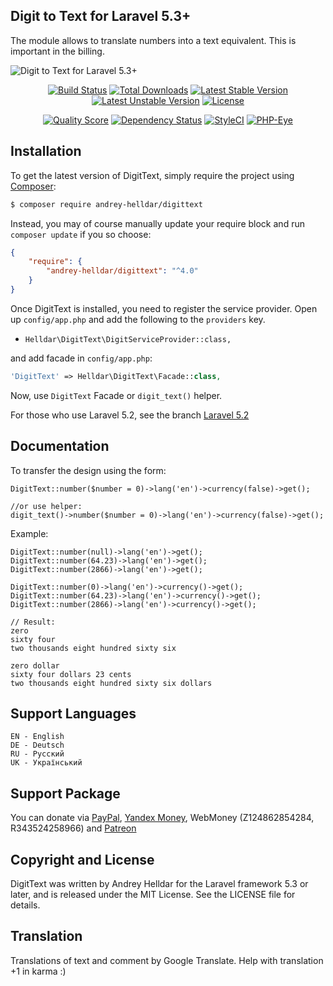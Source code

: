 ## Digit to Text for Laravel 5.3+

The module allows to translate numbers into a text equivalent. This is important in the billing.

![Digit to Text for Laravel 5.3+](https://cloud.githubusercontent.com/assets/10347617/21897789/f51aed2c-d92d-11e6-9f86-de24d148c0ca.jpg)

<p align="center">
<a href="https://travis-ci.org/andrey-helldar/DigitText"><img src="https://travis-ci.org/andrey-helldar/DigitText.svg?branch=master&style=flat-square" alt="Build Status" /></a>
<a href="https://packagist.org/packages/andrey-helldar/DigitText"><img src="https://img.shields.io/packagist/dt/andrey-helldar/DigitText.svg?style=flat-square" alt="Total Downloads" /></a>
<a href="https://packagist.org/packages/andrey-helldar/DigitText"><img src="https://poser.pugx.org/andrey-helldar/DigitText/v/stable?format=flat-square" alt="Latest Stable Version" /></a>
<a href="https://packagist.org/packages/andrey-helldar/DigitText"><img src="https://poser.pugx.org/andrey-helldar/DigitText/v/unstable?format=flat-square" alt="Latest Unstable Version" /></a>
<a href="https://github.com/andrey-helldar/DigitText"><img src="https://poser.pugx.org/andrey-helldar/DigitText/license?format=flat-square" alt="License" /></a>
</p>


<p align="center">
<a href="https://github.com/andrey-helldar/DigitText"><img src="https://img.shields.io/scrutinizer/g/andrey-helldar/DigitText.svg?style=flat-square" alt="Quality Score" /></a>
<a href="https://www.versioneye.com/php/andrey-helldar:DigitText/dev-master"><img src="https://www.versioneye.com/php/andrey-helldar:DigitText/dev-master/badge?style=flat-square" alt="Dependency Status" /></a>
<a href="https://styleci.io/repos/45746985"><img src="https://styleci.io/repos/45746985/shield" alt="StyleCI" /></a>
<a href="https://php-eye.com/package/andrey-helldar/DigitText"><img src="https://php-eye.com/badge/andrey-helldar/DigitText/tested.svg?style=flat" alt="PHP-Eye" /></a>
</p>


## Installation

To get the latest version of DigitText, simply require the project using [Composer](https://getcomposer.org/):

```bash
$ composer require andrey-helldar/digittext
```

Instead, you may of course manually update your require block and run `composer update` if you so choose:

```json
{
    "require": {
        "andrey-helldar/digittext": "^4.0"
    }
}
```

Once DigitText is installed, you need to register the service provider. Open up `config/app.php` and add the following to the `providers` key.

* `Helldar\DigitText\DigitServiceProvider::class,`

and add facade in `config/app.php`:

```php
'DigitText' => Helldar\DigitText\Facade::class,
```

Now, use `DigitText` Facade or `digit_text()` helper.

For those who use Laravel 5.2, see the branch [Laravel 5.2](https://github.com/andrey-helldar/DigitText/tree/Laravel_5.2)

## Documentation

To transfer the design using the form:

    DigitText::number($number = 0)->lang('en')->currency(false)->get();
    
    //or use helper:    
    digit_text()->number($number = 0)->lang('en')->currency(false)->get();

Example:

    DigitText::number(null)->lang('en')->get();
    DigitText::number(64.23)->lang('en')->get();
    DigitText::number(2866)->lang('en')->get();

    DigitText::number(0)->lang('en')->currency()->get();
    DigitText::number(64.23)->lang('en')->currency()->get();
    DigitText::number(2866)->lang('en')->currency()->get();

    // Result:
    zero
    sixty four
    two thousands eight hundred sixty six

    zero dollar
    sixty four dollars 23 cents
    two thousands eight hundred sixty six dollars

## Support Languages

    EN - English
    DE - Deutsch
    RU - Русский
    UK - Український


## Support Package

You can donate via [PayPal](https://www.paypal.com/cgi-bin/webscr?cmd=_s-xclick&hosted_button_id=94B8LCPAPJ5VG), [Yandex Money](https://money.yandex.ru/quickpay/shop-widget?account=410012608840929&quickpay=shop&payment-type-choice=on&mobile-payment-type-choice=on&writer=seller&targets=Andrey+Helldar%3A+Open+Source+Projects&targets-hint=&default-sum=&button-text=04&mail=on&successURL=), WebMoney (Z124862854284, R343524258966) and [Patreon](https://www.patreon.com/helldar)

## Copyright and License

DigitText was written by Andrey Helldar for the Laravel framework 5.3 or later, and is released under the MIT License. See the LICENSE file for details.

## Translation

Translations of text and comment by Google Translate. Help with translation +1 in karma :)
